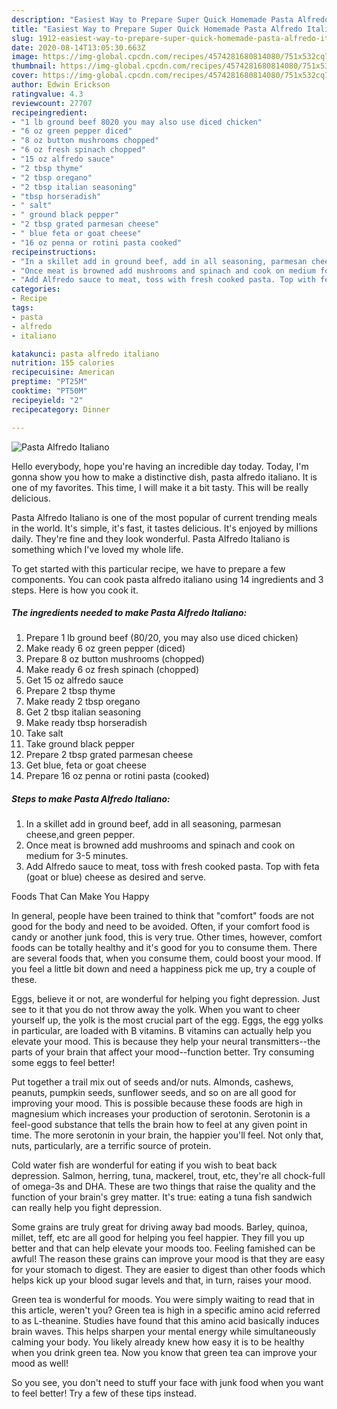 ```yaml
---
description: "Easiest Way to Prepare Super Quick Homemade Pasta Alfredo Italiano"
title: "Easiest Way to Prepare Super Quick Homemade Pasta Alfredo Italiano"
slug: 1912-easiest-way-to-prepare-super-quick-homemade-pasta-alfredo-italiano
date: 2020-08-14T13:05:30.663Z
image: https://img-global.cpcdn.com/recipes/4574281680814080/751x532cq70/pasta-alfredo-italiano-recipe-main-photo.jpg
thumbnail: https://img-global.cpcdn.com/recipes/4574281680814080/751x532cq70/pasta-alfredo-italiano-recipe-main-photo.jpg
cover: https://img-global.cpcdn.com/recipes/4574281680814080/751x532cq70/pasta-alfredo-italiano-recipe-main-photo.jpg
author: Edwin Erickson
ratingvalue: 4.3
reviewcount: 27707
recipeingredient:
- "1 lb ground beef 8020 you may also use diced chicken"
- "6 oz green pepper diced"
- "8 oz button mushrooms chopped"
- "6 oz fresh spinach chopped"
- "15 oz alfredo sauce"
- "2 tbsp thyme"
- "2 tbsp oregano"
- "2 tbsp italian seasoning"
- "tbsp horseradish"
- " salt"
- " ground black pepper"
- "2 tbsp grated parmesan cheese"
- " blue feta or goat cheese"
- "16 oz penna or rotini pasta cooked"
recipeinstructions:
- "In a skillet add in ground beef, add in all seasoning, parmesan cheese,and green pepper."
- "Once meat is browned add mushrooms and spinach and cook on medium for 3-5 minutes."
- "Add Alfredo sauce to meat, toss with fresh cooked pasta. Top with feta (goat or blue) cheese as desired and serve."
categories:
- Recipe
tags:
- pasta
- alfredo
- italiano

katakunci: pasta alfredo italiano 
nutrition: 155 calories
recipecuisine: American
preptime: "PT25M"
cooktime: "PT50M"
recipeyield: "2"
recipecategory: Dinner

---
```



![Pasta Alfredo Italiano](https://img-global.cpcdn.com/recipes/4574281680814080/751x532cq70/pasta-alfredo-italiano-recipe-main-photo.jpg)

Hello everybody, hope you're having an incredible day today. Today, I'm gonna show you how to make a distinctive dish, pasta alfredo italiano. It is one of my favorites. This time, I will make it a bit tasty. This will be really delicious.



Pasta Alfredo Italiano is one of the most popular of current trending meals in the world. It's simple, it's fast, it tastes delicious. It's enjoyed by millions daily. They're fine and they look wonderful. Pasta Alfredo Italiano is something which I've loved my whole life.


To get started with this particular recipe, we have to prepare a few components. You can cook pasta alfredo italiano using 14 ingredients and 3 steps. Here is how you cook it.

<!--inarticleads1-->

##### The ingredients needed to make Pasta Alfredo Italiano:

1. Prepare 1 lb ground beef (80/20, you may also use diced chicken)
1. Make ready 6 oz green pepper (diced)
1. Prepare 8 oz button mushrooms (chopped)
1. Make ready 6 oz fresh spinach (chopped)
1. Get 15 oz alfredo sauce
1. Prepare 2 tbsp thyme
1. Make ready 2 tbsp oregano
1. Get 2 tbsp italian seasoning
1. Make ready tbsp horseradish
1. Take  salt
1. Take  ground black pepper
1. Prepare 2 tbsp grated parmesan cheese
1. Get  blue, feta or goat cheese
1. Prepare 16 oz penna or rotini pasta (cooked)




<!--inarticleads2-->

##### Steps to make Pasta Alfredo Italiano:

1. In a skillet add in ground beef, add in all seasoning, parmesan cheese,and green pepper.
1. Once meat is browned add mushrooms and spinach and cook on medium for 3-5 minutes.
1. Add Alfredo sauce to meat, toss with fresh cooked pasta. Top with feta (goat or blue) cheese as desired and serve.




Foods That Can Make You Happy


In general, people have been trained to think that "comfort" foods are not good for the body and need to be avoided. Often, if your comfort food is candy or another junk food, this is very true. Other times, however, comfort foods can be totally healthy and it's good for you to consume them. There are several foods that, when you consume them, could boost your mood. If you feel a little bit down and need a happiness pick me up, try a couple of these.

Eggs, believe it or not, are wonderful for helping you fight depression. Just see to it that you do not throw away the yolk. When you want to cheer yourself up, the yolk is the most crucial part of the egg. Eggs, the egg yolks in particular, are loaded with B vitamins. B vitamins can actually help you elevate your mood. This is because they help your neural transmitters--the parts of your brain that affect your mood--function better. Try consuming some eggs to feel better!

Put together a trail mix out of seeds and/or nuts. Almonds, cashews, peanuts, pumpkin seeds, sunflower seeds, and so on are all good for improving your mood. This is possible because these foods are high in magnesium which increases your production of serotonin. Serotonin is a feel-good substance that tells the brain how to feel at any given point in time. The more serotonin in your brain, the happier you'll feel. Not only that, nuts, particularly, are a terrific source of protein.

Cold water fish are wonderful for eating if you wish to beat back depression. Salmon, herring, tuna, mackerel, trout, etc, they're all chock-full of omega-3s and DHA. These are two things that raise the quality and the function of your brain's grey matter. It's true: eating a tuna fish sandwich can really help you fight depression. 

Some grains are truly great for driving away bad moods. Barley, quinoa, millet, teff, etc are all good for helping you feel happier. They fill you up better and that can help elevate your moods too. Feeling famished can be awful! The reason these grains can improve your mood is that they are easy for your stomach to digest. They are easier to digest than other foods which helps kick up your blood sugar levels and that, in turn, raises your mood.

Green tea is wonderful for moods. You were simply waiting to read that in this article, weren't you? Green tea is high in a specific amino acid referred to as L-theanine. Studies have found that this amino acid basically induces brain waves. This helps sharpen your mental energy while simultaneously calming your body. You likely already knew how easy it is to be healthy when you drink green tea. Now you know that green tea can improve your mood as well!

So you see, you don't need to stuff your face with junk food when you want to feel better! Try  a few  of  these  tips  instead.

